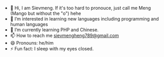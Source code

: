- 👋 Hi, I am Sievmeng. If it's too hard to pronouce, just call me Meng (Mango but without the "o") hehe
- 👀 I’m interested in learning new languages including programming and human languages
- 🌱 I’m currently learning PHP and Chinese.
- 📫 How to reach me sievmengheng789@gmail.com
- 😄 Pronouns: he/him
- ⚡ Fun fact: I sleep with my eyes closed.

<!---
Sievmeng24/Sievmeng24 is a ✨ special ✨ repository because its `README.md` (this file) appears on your GitHub profile.
You can click the Preview link to take a look at your changes.
--->
